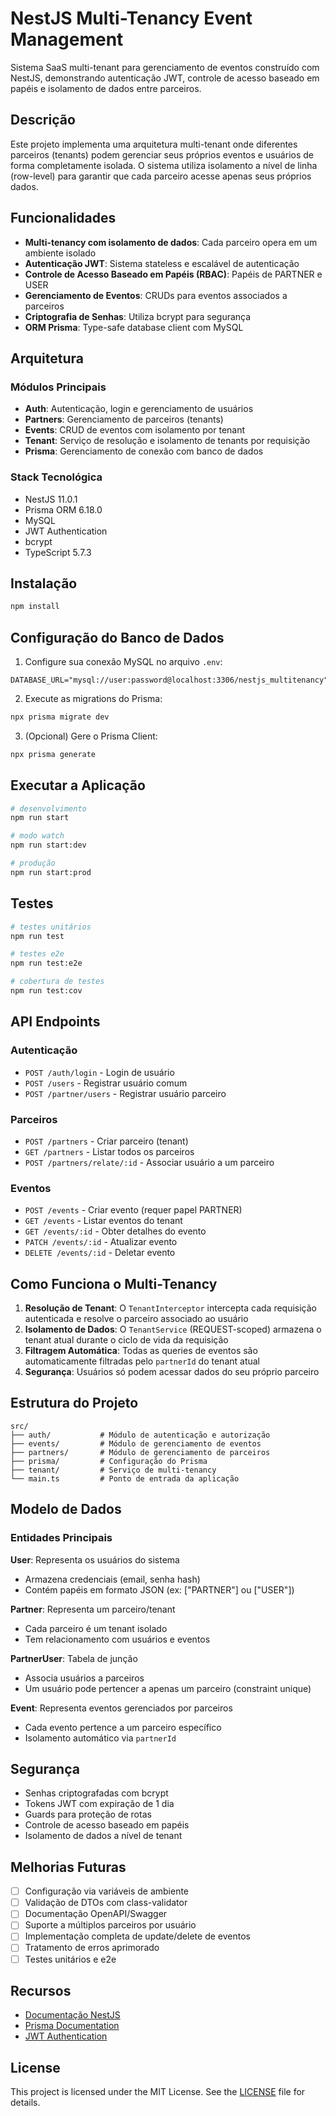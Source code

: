 # NestJS Multi-Tenancy Event Management

Sistema SaaS multi-tenant para gerenciamento de eventos construído com NestJS, demonstrando autenticação JWT, controle de acesso baseado em papéis e isolamento de dados entre parceiros.

## Descrição

Este projeto implementa uma arquitetura multi-tenant onde diferentes parceiros (tenants) podem gerenciar seus próprios eventos e usuários de forma completamente isolada. O sistema utiliza isolamento a nível de linha (row-level) para garantir que cada parceiro acesse apenas seus próprios dados.

## Funcionalidades

- **Multi-tenancy com isolamento de dados**: Cada parceiro opera em um ambiente isolado
- **Autenticação JWT**: Sistema stateless e escalável de autenticação
- **Controle de Acesso Baseado em Papéis (RBAC)**: Papéis de PARTNER e USER
- **Gerenciamento de Eventos**: CRUDs para eventos associados a parceiros
- **Criptografia de Senhas**: Utiliza bcrypt para segurança
- **ORM Prisma**: Type-safe database client com MySQL

## Arquitetura

### Módulos Principais

- **Auth**: Autenticação, login e gerenciamento de usuários
- **Partners**: Gerenciamento de parceiros (tenants)
- **Events**: CRUD de eventos com isolamento por tenant
- **Tenant**: Serviço de resolução e isolamento de tenants por requisição
- **Prisma**: Gerenciamento de conexão com banco de dados

### Stack Tecnológica

- NestJS 11.0.1
- Prisma ORM 6.18.0
- MySQL
- JWT Authentication
- bcrypt
- TypeScript 5.7.3

## Instalação

```bash
npm install
```

## Configuração do Banco de Dados

1. Configure sua conexão MySQL no arquivo `.env`:

```env
DATABASE_URL="mysql://user:password@localhost:3306/nestjs_multitenancy"
```

2. Execute as migrations do Prisma:

```bash
npx prisma migrate dev
```

3. (Opcional) Gere o Prisma Client:

```bash
npx prisma generate
```

## Executar a Aplicação

```bash
# desenvolvimento
npm run start

# modo watch
npm run start:dev

# produção
npm run start:prod
```

## Testes

```bash
# testes unitários
npm run test

# testes e2e
npm run test:e2e

# cobertura de testes
npm run test:cov
```

## API Endpoints

### Autenticação

- `POST /auth/login` - Login de usuário
- `POST /users` - Registrar usuário comum
- `POST /partner/users` - Registrar usuário parceiro

### Parceiros

- `POST /partners` - Criar parceiro (tenant)
- `GET /partners` - Listar todos os parceiros
- `POST /partners/relate/:id` - Associar usuário a um parceiro

### Eventos

- `POST /events` - Criar evento (requer papel PARTNER)
- `GET /events` - Listar eventos do tenant
- `GET /events/:id` - Obter detalhes do evento
- `PATCH /events/:id` - Atualizar evento
- `DELETE /events/:id` - Deletar evento

## Como Funciona o Multi-Tenancy

1. **Resolução de Tenant**: O `TenantInterceptor` intercepta cada requisição autenticada e resolve o parceiro associado ao usuário
2. **Isolamento de Dados**: O `TenantService` (REQUEST-scoped) armazena o tenant atual durante o ciclo de vida da requisição
3. **Filtragem Automática**: Todas as queries de eventos são automaticamente filtradas pelo `partnerId` do tenant atual
4. **Segurança**: Usuários só podem acessar dados do seu próprio parceiro

## Estrutura do Projeto

```
src/
├── auth/           # Módulo de autenticação e autorização
├── events/         # Módulo de gerenciamento de eventos
├── partners/       # Módulo de gerenciamento de parceiros
├── prisma/         # Configuração do Prisma
├── tenant/         # Serviço de multi-tenancy
└── main.ts         # Ponto de entrada da aplicação
```

## Modelo de Dados

### Entidades Principais

**User**: Representa os usuários do sistema
- Armazena credenciais (email, senha hash)
- Contém papéis em formato JSON (ex: ["PARTNER"] ou ["USER"])

**Partner**: Representa um parceiro/tenant
- Cada parceiro é um tenant isolado
- Tem relacionamento com usuários e eventos

**PartnerUser**: Tabela de junção
- Associa usuários a parceiros
- Um usuário pode pertencer a apenas um parceiro (constraint unique)

**Event**: Representa eventos gerenciados por parceiros
- Cada evento pertence a um parceiro específico
- Isolamento automático via `partnerId`

## Segurança

- Senhas criptografadas com bcrypt
- Tokens JWT com expiração de 1 dia
- Guards para proteção de rotas
- Controle de acesso baseado em papéis
- Isolamento de dados a nível de tenant

## Melhorias Futuras

- [ ] Configuração via variáveis de ambiente
- [ ] Validação de DTOs com class-validator
- [ ] Documentação OpenAPI/Swagger
- [ ] Suporte a múltiplos parceiros por usuário
- [ ] Implementação completa de update/delete de eventos
- [ ] Tratamento de erros aprimorado
- [ ] Testes unitários e e2e

## Recursos

- [Documentação NestJS](https://docs.nestjs.com)
- [Prisma Documentation](https://www.prisma.io/docs)
- [JWT Authentication](https://docs.nestjs.com/security/authentication)

## License

This project is licensed under the MIT License.
See the [LICENSE](./LICENSE) file for details.
